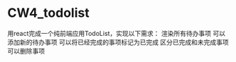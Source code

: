 # CW4_todolist
用react完成一个纯前端应用TodoList，实现以下需求：
渲染所有待办事项
可以添加新的待办事项
可以将已经完成的事项标记为已完成
区分已完成和未完成事项
可以删除事项

